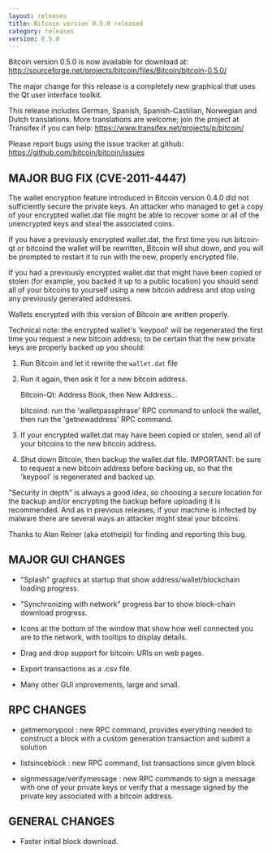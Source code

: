 ```yaml
---
layout: releases
title: Bitcoin version 0.5.0 released
category: releases
version: 0.5.0
---
```

Bitcoin version 0.5.0 is now available for download at:
  <http://sourceforge.net/projects/bitcoin/files/Bitcoin/bitcoin-0.5.0/>

The major change for this release is a completely new graphical
that uses the Qt user interface toolkit.

This release includes German, Spanish, Spanish-Castilian, Norwegian
and Dutch translations. More translations are welcome; join the
project at Transifex if you can help:
  <https://www.transifex.net/projects/p/bitcoin/>

Please report bugs using the issue tracker at github:
  <https://github.com/bitcoin/bitcoin/issues>


MAJOR BUG FIX  (CVE-2011-4447)
------------------------------

The wallet encryption feature introduced in Bitcoin version 0.4.0
did not sufficiently secure the private keys. An attacker who
managed to get a copy of your encrypted wallet.dat file might be
able to recover some or all of the unencrypted keys and steal the
associated coins.

If you have a previously encrypted wallet.dat, the first time you
run bitcoin-qt or bitcoind the wallet will be rewritten, Bitcoin will
shut down, and you will be prompted to restart it to run with the new,
properly encrypted file.

If you had a previously encrypted wallet.dat that might have been
copied or stolen (for example, you backed it up to a public
location) you should send all of your bitcoins to yourself
using a new bitcoin address and stop using any previously
generated addresses.

Wallets encrypted with this version of Bitcoin are written properly.

Technical note: the encrypted wallet's 'keypool' will be regenerated the
first time you request a new bitcoin address; to be certain that the
new private keys are properly backed up you should:

1. Run Bitcoin and let it rewrite the `wallet.dat` file

2. Run it again, then ask it for a new bitcoin address.

    Bitcoin-Qt: Address Book, then New Address...

    bitcoind: run the 'walletpassphrase' RPC command to unlock the wallet,
 then run the 'getnewaddress' RPC command.

3. If your encrypted wallet.dat may have been copied or stolen, send
 all of your bitcoins to the new bitcoin address.

4. Shut down Bitcoin, then backup the wallet.dat file.
 IMPORTANT: be sure to request a new bitcoin address before
 backing up, so that the 'keypool' is regenerated and backed up.

"Security in depth" is always a good idea, so choosing a secure
location for the backup and/or encrypting the backup before
uploading it is recommended. And as in previous releases, if your
machine is infected by malware there are several ways an
attacker might steal your bitcoins.

Thanks to Alan Reiner (aka etotheipi) for finding and reporting
this bug.

MAJOR GUI CHANGES
-----------------

* "Splash" graphics at startup that show address/wallet/blockchain loading
progress.

* "Synchronizing with network" progress bar to show block-chain download
progress.

* Icons at the bottom of the window that show how well connected you are
to the network, with tooltips to display details.

* Drag and drop support for bitcoin: URIs on web pages.

* Export transactions as a .csv file.

* Many other GUI improvements, large and small.

RPC CHANGES
-----------

* getmemorypool : new RPC command, provides everything needed to construct
a block with a custom generation transaction and submit a solution

* listsinceblock : new RPC command, list transactions since given block

* signmessage/verifymessage : new RPC commands to sign a message with
one of your private keys or verify that a message signed by the private
key associated with a bitcoin address.

GENERAL CHANGES
---------------

* Faster initial block download.
